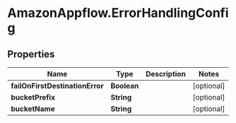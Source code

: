 # AmazonAppflow.ErrorHandlingConfig

## Properties

Name | Type | Description | Notes
------------ | ------------- | ------------- | -------------
**failOnFirstDestinationError** | **Boolean** |  | [optional] 
**bucketPrefix** | **String** |  | [optional] 
**bucketName** | **String** |  | [optional] 


